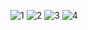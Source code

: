 ![1](https://github.com/scoute-dich/Diaspora-Native-WebApp/blob/master/Screenshots/Screenshot_2015-10-26-20-05-06.png?raw=true)
![2](https://github.com/scoute-dich/Diaspora-Native-WebApp/blob/master/Screenshots/Screenshot_2015-10-26-20-05-18.png?raw=true)
![3](https://github.com/scoute-dich/Diaspora-Native-WebApp/blob/master/Screenshots/Screenshot_2015-10-26-20-05-31.png?raw=true)
![4](https://github.com/scoute-dich/Diaspora-Native-WebApp/blob/master/Screenshots/Screenshot_2015-10-26-20-05-41.png?raw=true)
